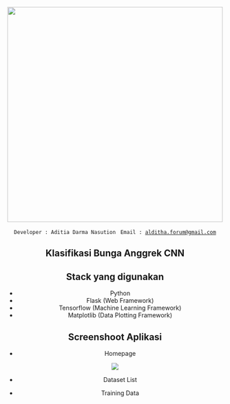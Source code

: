 <p align="center">
<img width="500" src="https://nos.jkt-1.neo.id/aditiastorage/asset/ilustrasi/Teacher-bro.png">
</p>

<div align="center">
  
  <code>Developer : Aditia Darma Nasution </code>
  <code>Email : alditha.forum@gmail.com </code>
  ## Klasifikasi Bunga Anggrek CNN
  

## Stack yang digunakan

- Python
- Flask (Web Framework)
- Tensorflow (Machine Learning Framework)
- Matplotlib (Data Plotting Framework)

## Screenshoot Aplikasi

- Homepage
<img src="https://nos.jkt-1.neo.id/aditiastorage/asset/screenshoot/PRAL8901/homepage.png">

- Dataset List

- Training Data 


</div>

